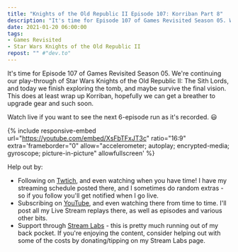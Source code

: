```yaml
---
title: "Knights of the Old Republic II Episode 107: Korriban Part 8"
description: "It's time for Episode 107 of Games Revisited Season 05. We're continuing our play-through of Star Wars Knights of the Old Republic II: The Sith Lords, and today we finish exploring the tomb, and maybe survive the final vision. This does at least wrap up Korriban, hopefully we can get a breather to upgrade gear and such soon."
date: 2021-01-20 06:00:00
tags:
- Games Revisited
- Star Wars Knights of the Old Republic II
repost: "" #"dev.to"
---
```


It's time for Episode 107 of Games Revisited Season 05. We're continuing our play-through of Star Wars Knights of the Old Republic II: The Sith Lords, and today we finish exploring the tomb, and maybe survive the final vision. This does at least wrap up Korriban, hopefully we can get a breather to upgrade gear and such soon.

Watch live if you want to see the next 6-episode run as it's recorded. :smiley:
<!--more-->

{% include responsive-embed url="https://youtube.com/embed/XsFbTFxJT3c" ratio="16:9" extra='frameborder="0" allow="accelerometer; autoplay; encrypted-media; gyroscope; picture-in-picture" allowfullscreen' %}

Help out by:
 * Following on [Twtich](https://twitch.tv/AnonJr_Live), and even watching when you have time! I have my streaming schedule posted there, and I sometimes do random extras - so if you follow you'll get notified when I go live.
 * Subscribing on [YouTube](http://www.youtube.com/channel/UCXafqhKHbkSUIrq0LAuu0tw), and even watching there from time to time. I'll post all my Live Stream replays there, as well as episodes and various other bits.
 * Support through [Stream Labs](https://streamlabs.com/anonjr_live) - this is pretty much running out of my back pocket. If you're enjoying the content, consider helping out with some of the costs by donating/tipping on my Stream Labs page.